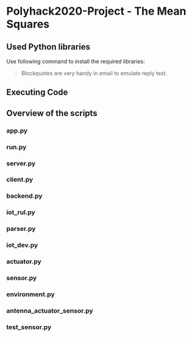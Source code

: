 # Polyhack2020-Project - The Mean Squares
## Used Python libraries
Use following command to install the required libraries:
> Blockquotes are very handy in email to emulate reply text.
## Executing Code


## Overview of the scripts
### app.py

### run.py

### server.py

### client.py

### backend.py

### iot_rul.py

### parser.py

### iot_dev.py

### actuator.py

### sensor.py

### environment.py

### antenna_actuator_sensor.py

### test_sensor.py
